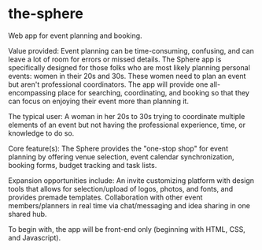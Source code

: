# the-sphere
Web app for event planning and booking.

Value provided: Event planning can be time-consuming, confusing, and can leave a lot of room for errors or missed details. The Sphere app is specifically designed for 
those folks who are most likely planning personal events: women in their 20s and 30s. These women need to plan an event but aren't professional coordinators. 
The app will provide one all-encompassing place for searching, coordinating, and booking so that they can focus on enjoying their event more than planning it.

The typical user: A woman in her 20s to 30s trying to coordinate multiple elements of an event but not having the professional experience, time, or knowledge to do so.

Core feature(s): The Sphere provides the "one-stop shop" for event planning by offering venue selection, event calendar synchronization, booking forms, 
budget tracking and task lists. 

Expansion opportunities include: An invite customizing platform with design tools that allows for selection/upload of logos, photos, and fonts, and provides premade templates.
Collaboration with other event members/planners in real time via chat/messaging and idea sharing in one shared hub.

To begin with, the app will be front-end only (beginning with HTML, CSS, and Javascript).
